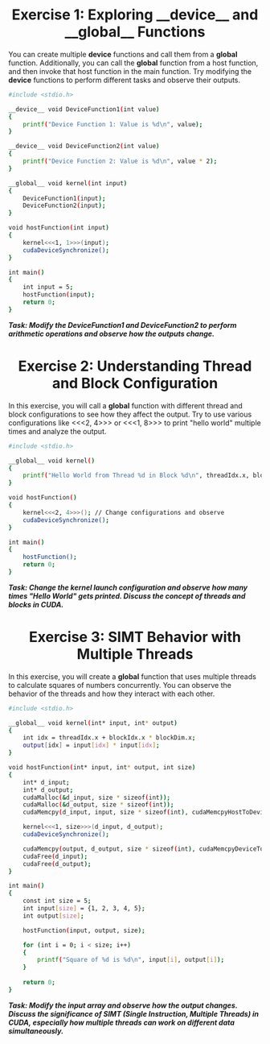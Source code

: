 <p align="center">
 <h1 align="center">Exercise 1: Exploring __device__ and __global__ Functions</h1>
</p>

You can create multiple __device__ functions and call them from a __global__ function. Additionally, you can call the __global__ function from a host function, and then invoke that host function in the main function. Try modifying the __device__ functions to perform different tasks and observe their outputs.

```sh
#include <stdio.h>

__device__ void DeviceFunction1(int value)
{
    printf("Device Function 1: Value is %d\n", value);
}

__device__ void DeviceFunction2(int value)
{
    printf("Device Function 2: Value is %d\n", value * 2);
}

__global__ void kernel(int input)
{
    DeviceFunction1(input);
    DeviceFunction2(input);
}

void hostFunction(int input)
{
    kernel<<<1, 1>>>(input);
    cudaDeviceSynchronize();
}

int main()
{
    int input = 5;
    hostFunction(input);
    return 0;
}
```

***Task: Modify the DeviceFunction1 and DeviceFunction2 to perform arithmetic operations and observe how the outputs change.***


<p align="center">
 <h1 align="center">Exercise 2: Understanding Thread and Block Configuration</h1>
</p>

In this exercise, you will call a __global__ function with different thread and block configurations to see how they affect the output. Try to use various configurations like <<<2, 4>>> or <<<1, 8>>> to print "hello world" multiple times and analyze the output.

```sh
#include <stdio.h>

__global__ void kernel()
{
    printf("Hello World from Thread %d in Block %d\n", threadIdx.x, blockIdx.x);
}

void hostFunction()
{
    kernel<<<2, 4>>>(); // Change configurations and observe
    cudaDeviceSynchronize();
}

int main()
{
    hostFunction();
    return 0;
}
```

***Task: Change the kernel launch configuration and observe how many times "Hello World" gets printed. Discuss the concept of threads and blocks in CUDA.***



<p align="center">
 <h1 align="center">Exercise 3: SIMT Behavior with Multiple Threads</h1>
</p>

In this exercise, you will create a __global__ function that uses multiple threads to calculate squares of numbers concurrently. You can observe the behavior of the threads and how they interact with each other.

```sh
#include <stdio.h>

__global__ void kernel(int* input, int* output)
{
    int idx = threadIdx.x + blockIdx.x * blockDim.x;
    output[idx] = input[idx] * input[idx];
}

void hostFunction(int* input, int* output, int size)
{
    int* d_input;
    int* d_output;
    cudaMalloc(&d_input, size * sizeof(int));
    cudaMalloc(&d_output, size * sizeof(int));
    cudaMemcpy(d_input, input, size * sizeof(int), cudaMemcpyHostToDevice);

    kernel<<<1, size>>>(d_input, d_output);
    cudaDeviceSynchronize();

    cudaMemcpy(output, d_output, size * sizeof(int), cudaMemcpyDeviceToHost);
    cudaFree(d_input);
    cudaFree(d_output);
}

int main()
{
    const int size = 5;
    int input[size] = {1, 2, 3, 4, 5};
    int output[size];

    hostFunction(input, output, size);

    for (int i = 0; i < size; i++)
    {
        printf("Square of %d is %d\n", input[i], output[i]);
    }
    
    return 0;
}
```

***Task: Modify the input array and observe how the output changes. Discuss the significance of SIMT (Single Instruction, Multiple Threads) in CUDA, especially how multiple threads can work on different data simultaneously.***

